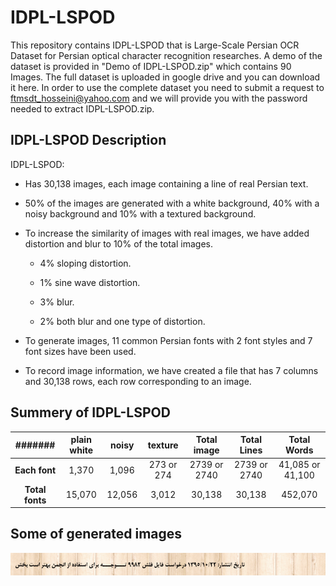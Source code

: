 # IDPL-LSPOD
This repository contains IDPL-LSPOD that is Large-Scale Persian OCR Dataset for Persian optical character recognition researches. A demo of the dataset is provided in "Demo of IDPL-LSPOD.zip" which contains 90 Images. The full dataset is uploaded in google drive and you can download it here. In order to use the complete dataset you need to submit a request to ftmsdt_hosseini@yahoo.com and we will provide you with the password needed to extract IDPL-LSPOD.zip.

## IDPL-LSPOD Description
IDPL-LSPOD:
+ Has 30,138 images, each image containing a line of real Persian text.

+ 50% of the images are generated with a white background, 40% with a noisy background and 10% with a textured background.

+ To increase the similarity of images with real images, we have added distortion and blur to 10% of the total images.
  + 4% sloping distortion.
  
  + 1% sine wave distortion.
 
  + 3% blur.
  
  + 2% both blur and one type of distortion.
  
+ To generate images, 11 common Persian fonts with 2 font styles and 7 font sizes have been used.

+ To record image information, we have created a file that has 7 columns and 30,138 rows, each row corresponding to an image.
## Summery of IDPL-LSPOD
|#######| **plain white** | **noisy** | **texture** | **Total image**| **Total Lines** | **Total Words** |
:-:|:-:|:-:|:-:|:-:|:-:|:-:
| **Each font** | 1,370 | 1,096 | 273 or 274 | 2739 or 2740 | 2739 or 2740 | 41,085 or 41,100 |
| **Total fonts** | 15,070 | 12,056 | 3,012 | 30,138 | 30,138 | 452,070 |

## Some of generated images
![](images/08230.tif)
